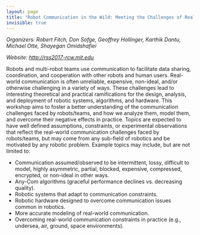 ```yaml
---
layout: page
title: "Robot Communication in the Wild: Meeting the Challenges of Real-World Systems"
invisible: true
---
```


<p class="text-left"><i>Organizers: Robert Fitch, Don Sofge, Geoffrey Hollinger, Karthik Dantu, Michael Otte, Shayegan Omidshafiei</i></p>
<p class="text-left"><i>Website: <a href="http://rss2017-rcw.mit.edu">http://rss2017-rcw.mit.edu</a></i></p>


<p>
Robots and multi-robot teams use communication to facilitate data sharing, coordination, and cooperation with other robots and human users. Real-world communication is often unreliable, expensive, non-ideal, and/or otherwise challenging in a variety of ways. These challenges lead to interesting theoretical and practical ramifications for the design, analysis, and deployment of robotic systems, algorithms, and hardware. This workshop aims to foster a better understanding of the communication challenges faced by robots/teams, and how we analyze them, model them, and overcome their negative effects in practice. Topics are expected to have well defined assumptions, constraints, or experimental observations that reflect the real-world communication challenges faced by robots/teams, but may come from any sub-field of robotics and be motivated by any robotic problem. Example topics may include, but are not limited to:
</p>

<ul>
<li>Communication assumed/observed to be intermittent, lossy, difficult to model, highly asymmetric, partial, blocked, expensive, compressed, encrypted, or non-ideal in other ways.</li>
<li>Any-Com algorithms (graceful performance declines vs. decreasing quality).</li>
<li>Robotic systems that adapt to communication constraints.</li>
<li>Robotic hardware designed to overcome communication issues common in robotics.</li>
<li>More accurate modeling of real-world communication.</li>
<li>Overcoming real-world communication constraints in practice (e.g., undersea, air, ground, space environments).</li>
</ul>

